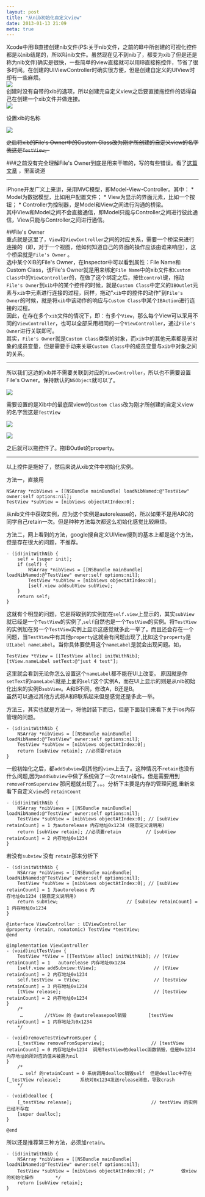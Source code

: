 ```yaml
---
layout: post
title: "从nib初始化自定义view"
date: 2013-01-13 21:09
meta: true
---
```

Xcode中用IB直接创建nib文件(PS:关于nib文件，之前的IB中所创建的可视化控件都是以nib结尾的，所以叫nib文件。虽然现在见不到nib了，都变为xib了但是还是称为nib文件)确实是很快，一些简单的view直接就可以用IB直接拖控件，节省了很多时间。在创建的UIViewController时确实很方便，但是创建自定义的UIView时却有一些麻烦。  
![](/images/blog-images/2012-1-13/newCustomView.png)  
创建时没有自带的xib的选项，所以创建完自定义view之后要直接拖控件的话得自己在创建一个xib文件并做连接。  
![](/images/blog-images/2012-1-13/newXib.png)   

设置xib的名称  

![](/images/blog-images/2012-1-13/newXib2.png)  

<del>之后将xib的File's Owner中的Custom Class改为刚才所创建的自定义view的名字我这是`TestView`。</del>  

###之前没有完全理解File's Owner到底是用来干嘛的，写的有些错误。看了[这篇文章](http://www.cnblogs.com/martin1009/archive/2012/06/01/2531028.html) ，里面说道
***
   iPhone开发广义上来讲，采用MVC模型，即Model-View-Controller。其中：
    * Model为数据模型，比如用户配置文件；
    * View为显示的界面元素，比如一个按钮；
    * Controller为控制器，是Model和View之间进行沟通的桥梁。  
   其中View和Model之间不会直接通信，即Model只能与Controller之间进行彼此通信，View只能与Controller之间进行通信。

##File's Owner  
   重点就是这里了，`View`和`ViewController`之间的对应关系，需要一个桥梁来进行连接的（即，对于一个视图，他如何知道自己的界面的操作应该由谁来响应），这个桥梁就是`File's Owner` 。  
   选中某个XIB的File's Owner，在Inspector中可以看到属性：File Name和Custom Class，该File's Owner就是用来绑定`File Name`中的xib文件和`Custom Class`中的`ViewController`的，在做了这个绑定之后，按住`control`键，拖动`File's Owner`到`xib`中的某个控件的时候，就是`Custom Class`中定义的`IBOutlet`元素与`xib`中元素进行连接的过程，同样，拖动"`xib`中的控件的动作"到`File's Owner`的时候，就是将`xib`中该动作的响应与`Custom Class`中某个`IBAction`进行连接的过程。  
   因此，在存在多个`xib`文件的情况下，即：有多个`View`，那么每个View可以采用不同的`ViewController`，也可以全部采用相同的一个`ViewController`，通过`File's Owner`进行关联即可。  
   其实，`File's Owner`就是`Custom Class`类型的对象，而`xib`中的其他元素都是该对象的成员变量，但是需要手动来关联`Custom Class`中的成员变量与`xib`中对象之间的关系。
***  
所以我们这边的xib并不需要关联到对应的`ViewController`，所以也不需要设置File's Owner。保持默认的`NSObject`就可以了。  
  
![](/images/blog-images/2012-1-13/customClassRight.png)
 
需要设置的是Xib中的最底层view的`Custom Class`改为刚才所创建的自定义view的名字我这是`TestView`
  
![](/images/blog-images/2012-1-13/ObjectTestView.png)   
 
![](/images/blog-images/2012-1-13/customClass.png)   

之后就可以拖控件了。拖IBOutlet的property。

***
以上控件是拖好了，然后来说从xib文件中初始化实例。  

方法一，直接用

```objc
NSArray *nibViews = [[NSBundle mainBundle] loadNibNamed:@"TestView" owner:self options:nil];
TestView *subView = [nibViews objectAtIndex:0];
```
从nib文件中获取实例，应为这个实例是autorelease的，所以如果不是用ARC的同学自己retain一次。但是种种方法每次都这么初始化感觉比较麻烦。  
  
方法二，网上看到的方法，google搜自定义UIView搜到的基本上都是这个方法，但是存在很大的问题，不推荐。 

```objc
- (id)initWithNib {
	self = [super init]; 
	if (self) {
		NSArray *nibViews = [[NSBundle mainBundle] loadNibNamed:@"TestView" owner:self options:nil];
		TestView *subView = [nibViews objectAtIndex:0];
		[self.view addsubView subView];
	}
	return self;
}
```

这就有个明显的问题，它是将取到的实例加在`self.view`上显示的，其实`subView`就已经是一个`TestView`的实例了,`self`自然也是一个`TestView`的实例。将`TestView`的实例加在另一个`TestView`实例上显示这感觉就多此一举了。而且还会存在一个问题，当`TestView`中有其他`property`这就会有问题出现了,比如这个`property`是`UILabel nameLabel`。当你具体要使用这个`nameLabel`是就会出现问题。如，

```objc
TestView *tView = [[TestView alloc] initWithNib];
[tView.nameLabel setText:@"just 4 test"];
```
这里就会看到无论你怎么设置这个`nameLabel`都不能在UI上改变。
原因就是你`setText`的`nameLabel`就是上面的`self`这个实例A，而在UI上显示的则是从nib初始化出来的实例B`subView`。A和B不同，修改A，B还是B。  
虽然可以通过其他方式将A和B联系起来但是感觉还是多此一举。
  
方法三，其实也就是方法一，将他封装下而已，但是下面我们来看下关于ios内存管理的问题。

```objc
- (id)initWithNib {
	NSArray *nibViews = [[NSBundle mainBundle] loadNibNamed:@"TestView" owner:self options:nil];
	TestView *subView = [nibViews objectAtIndex:0];
	return [subView retain]; //必须要retain 
}
``` 

一般初始化之后，都`addSubview`到其他的`view`上去了。这种情况不`retain`也没有什么问题,因为`addSubview`中做了系统做了一次`retain`操作。但是需要用到`removeFromSuperview` 那问题就出现了。。。分析下主要是内存的管理问题,重新来看下自定义`view`的 `retainCount` 

```objc
- (id)initWithNib {
	NSArray *nibViews = [[NSBundle mainBundle] loadNibNamed:@"TestView" owner:self options:nil];
	TestView *subView = [nibViews objectAtIndex:0]; // [subView retainCount] = 1 为autorelease 内存地址0x1234 (随意定义说明用)
	return [subView retain]; //必须要retain         // [subView retainCount] = 2 内存地址0x1234
}
```

若没有`subview` 没有 `retain`那来分析下

```objc
- (id)initWithNib {
	NSArray *nibViews = [[NSBundle mainBundle] loadNibNamed:@"TestView" owner:self options:nil];
	TestView *subView = [nibViews objectAtIndex:0]; // [subView retainCount] = 1 为autorelease 内
存地址0x1234 (随意定义说明用)
	return subView;         			    // [subView retainCount] = 1 内存地址0x1234
}
```

```objc
@interface ViewController : UIViewController
@property (retain, nonatomic) TestView *testView;
@end

@implementation ViewController
- (void)initTestView {
	TestView *tView = [[TestView alloc] initWithNib]; // [tView retainCount] = 1   autorelease 内存地址0x1234
	[self.view addSubview:tView];                     // [tView retainCount] = 2 内存地址0x1234
	self.testView  = tView;                           // [testView retainCount] = 3 内存地址0x1234
	[tView release];                                  // [testView retainCount] = 2 内存地址0x1234
}
	/*
 	 …        //tView 的 @autoreleasepool销毁        [testView retainCount] = 1 内存地址为0x1234
	*/
	
- (void)removeTestViewFromSuper {
	[_testView removeFromSuperview];                 // [testView retainCount] = 0 内存地址0x1234  调用TestView的dealloc函数销毁，但是0x1234内存地址的所对应的值未被置为nil
}
	/* 
	 … self 的retainCount = 0 系统调用dealloc销毁self  但是dealloc中存在 [_testView release];       系统对0x1234发送release消息，导致crash
	*/

- (void)dealloc {
	[_testView release];                             // testView 的实例已经不存在 
	[super dealloc];
}     
 
@end
```
所以还是推荐第三种方法，必须加`retain`。

```objc
- (id)initWithNib {
	NSArray *nibViews = [[NSBundle mainBundle] loadNibNamed:@"TestView" owner:self options:nil];
	TestView *subView = [nibViews objectAtIndex:0]; /*          做view的初始化操作        */
	return [subView retain];  
}
```
